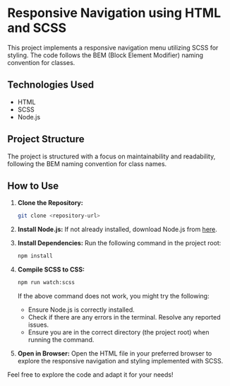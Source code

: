 # Responsive Navigation using HTML and SCSS

This project implements a responsive navigation menu utilizing SCSS for styling. The code follows the BEM (Block Element Modifier) naming convention for classes.

## Technologies Used

- HTML
- SCSS
- Node.js

## Project Structure

The project is structured with a focus on maintainability and readability, following the BEM naming convention for class names.

## How to Use

1. **Clone the Repository:**

   ```bash
   git clone <repository-url>
   ```

2. **Install Node.js:**
   If not already installed, download Node.js from [here](https://nodejs.org/).

3. **Install Dependencies:**
   Run the following command in the project root:

   ```bash
   npm install
   ```

4. **Compile SCSS to CSS:**

   ```bash
   npm run watch:scss
   ```

   If the above command does not work, you might try the following:

   - Ensure Node.js is correctly installed.
   - Check if there are any errors in the terminal. Resolve any reported issues.
   - Ensure you are in the correct directory (the project root) when running the command.

5. **Open in Browser:**
   Open the HTML file in your preferred browser to explore the responsive navigation and styling implemented with SCSS.

Feel free to explore the code and adapt it for your needs!
